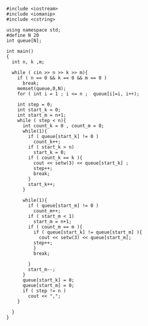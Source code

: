 	#include <iostream>
	#include <iomanip>
	#include <cstring>
	
	using namespace std;
	#define N 20
	int queue[N];
	
	int main()
	{
	  int n, k ,m;
	 
	  while ( cin >> n >> k >> m){
		if ( n == 0 && k == 0 && m == 0 )
		  break;
		memset(queue,0,N);
		for ( int i = 1 ; i <= n ;  queue[i]=i, i++);
		
	    int step = 0;
	    int start_k = 0;
		int start_m = n+1;
	    while ( step < n){
		  int count_k = 0 , count_m = 0;
		  while(1){
			if ( queue[start_k] != 0 ) 
			  count_k++;
			if ( start_k > n)
			  start_k = 0;
			if ( count_k == k ){
			  cout << setw(3) << queue[start_k] ;
			  step++;
			  break;
			}
			start_k++;
		  }
	
		  while(1){
			if ( queue[start_m] != 0 ) 
			  count_m++;
			if ( start_m < 1)
			  start_m = n+1;
			if ( count_m == m ){
			  if ( queue[start_k] != queue[start_m] ){
				cout << setw(3) << queue[start_m];
			  step++;
			  }
			  break;
			  
			}
			start_m--;
		  }
		  queue[start_k] = 0;
		  queue[start_m] = 0;
		  if ( step != n )
			cout << ",";
		}
	
	  }
	}
